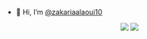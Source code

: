 - 👋 Hi, I’m  <a href="https://www.instagram.com/zakarialaoui10/">@zakariaalaoui10</a>
 <p align="center"><img src="https://github-readme-stats.vercel.app/api/top-langs/?username=zakariaalaoui10&theme=tokyonight"/>
 <img src="https://github-readme-stats.vercel.app/api?username=zakariaalaoui10&&show_icons=true&title_color=ffffff&icon_color=bb2acf&text_color=daf7dc&bg_color=151515"/>
</p>
